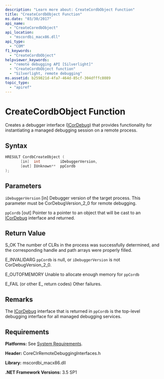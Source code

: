 ```yaml
---
description: "Learn more about: CreateCordbObject Function"
title: "CreateCordbObject Function"
ms.date: "03/30/2017"
api_name:
  - "CreateCoredbObject"
api_location:
  - "mscordbi_macx86.dll"
api_type:
  - "COM"
f1_keywords:
  - "CreateCordbObject"
helpviewer_keywords:
  - "remote debugging API [Silverlight]"
  - "CreateCordbObject function"
  - "Silverlight, remote debugging"
ms.assetid: b259821d-4fa7-464d-85cf-304dfffc8089
topic_type:
  - "apiref"
---
```

# CreateCordbObject Function

Creates a debugger interface ([ICorDebug](icordebug-interface.md)) that provides functionality for instantiating a managed debugging session on a remote process.

## Syntax

```cpp
HRESULT CordbCreateObject (
       [in]  int         iDebuggerVersion,
       [out] IUnknown**  ppCordb
);
```

## Parameters

 `iDebuggerVersion`
 [in] Debugger version of the target process. This parameter must be CorDebugVersion_2_0 for remote debugging.

 `ppCordb`
 [out] Pointer to a pointer to an object that will be cast to an [ICorDebug](icordebug-interface.md) interface and returned.

## Return Value

 S_OK
 The number of CLRs in the process was successfully determined, and the corresponding handle and path arrays were properly filled.

 E_INVALIDARG
 `ppCordb` is null, or `iDebuggerVersion` is not CorDebugVersion_2_0.

 E_OUTOFMEMORY
 Unable to allocate enough memory for `ppCordb`

 E_FAIL (or other E_ return codes)
 Other failures.

## Remarks

 The [ICorDebug](icordebug-interface.md) interface that is returned in `ppCordb` is the top-level debugging interface for all managed debugging services.

## Requirements

 **Platforms:** See [System Requirements](../../get-started/system-requirements.md).

 **Header:** CoreClrRemoteDebuggingInterfaces.h

 **Library:** mscordbi_macx86.dll

 **.NET Framework Versions:** 3.5 SP1
